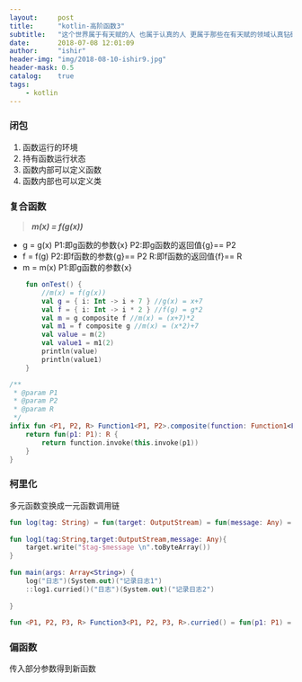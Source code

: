 ```yaml
---
layout:     post
title:      "kotlin-高阶函数3"
subtitle:   "这个世界属于有天赋的人 也属于认真的人 更属于那些在有天赋的领域认真钻研的人"
date:       2018-07-08 12:01:09
author:     "ishir"
header-img: "img/2018-08-10-ishir9.jpg"
header-mask: 0.5
catalog:    true
tags:
    - kotlin
---
```

**<font size="5">  </font>**
<!--上标:º ¹ ² ³ ⁴⁵ ⁶ ⁷ ⁸ ⁹ ⁺ ⁻ ⁼ ⁽ ⁾ ⁿ ′ ½下标:₀ ₁ ₂ ₃ ₄ ₅ ₆ ₇ ₈ ₉ ₊ ₋ ₌ ₍ ₎-->

### 闭包

1. 函数运行的环境
1. 持有函数运行状态
1. 函数内部可以定义函数
1. 函数内部也可以定义类

### 复合函数

> ***m(x) = f(g(x))***

*  g = g(x) P1:即g函数的参数{x} P2:即g函数的返回值{g}== P2
*  f = f(g) P2:即f函数的参数{g}== P2 R:即f函数的返回值{f}== R
*  m = m(x) P1:即g函数的参数{x}

```kt
    fun onTest() {
        //m(x) = f(g(x))
        val g = { i: Int -> i + 7 } //g(x) = x+7
        val f = { i: Int -> i * 2 } //f(g) = g*2
        val m = g composite f //m(x) = (x+7)*2
        val m1 = f composite g //m(x) = (x*2)+7
        val value = m(2)
        val value1 = m1(2)
        println(value)
        println(value1)
    }

/**
 * @param P1
 * @param P2
 * @param R
 */
infix fun <P1, P2, R> Function1<P1, P2>.composite(function: Function1<P2, R>): Function1<P1, R> {
    return fun(p1: P1): R {
        return function.invoke(this.invoke(p1))
    }
}
```

### 柯里化

多元函数变换成一元函数调用链

```kt
fun log(tag: String) = fun(target: OutputStream) = fun(message: Any) = target.write("$tag-$message\n".toByteArray())
 
fun log1(tag:String,target:OutputStream,message: Any){
    target.write("$tag-$message \n".toByteArray())
}
 
fun main(args: Array<String>) {
    log("日志")(System.out)("记录日志1")
    ::log1.curried()("日志")(System.out)("记录日志2")
 
}
 
fun <P1, P2, P3, R> Function3<P1, P2, P3, R>.curried() = fun(p1: P1) = fun(p2: P2) = fun(p3: P3) = this(p1, p2, p3)
```

### 偏函数

传入部分参数得到新函数

